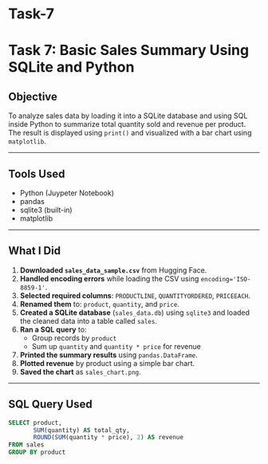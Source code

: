 # Task-7
# Task 7: Basic Sales Summary Using SQLite and Python

##  Objective
To analyze sales data by loading it into a SQLite database and using SQL inside Python to summarize total quantity sold and revenue per product. The result is displayed using `print()` and visualized with a bar chart using `matplotlib`.

---

## Tools Used
- Python (Juypeter Notebook)
- pandas
- sqlite3 (built-in)
- matplotlib

---

## What I Did

1. **Downloaded `sales_data_sample.csv`** from Hugging Face.
2. **Handled encoding errors** while loading the CSV using `encoding='ISO-8859-1'`.
3. **Selected required columns**: `PRODUCTLINE`, `QUANTITYORDERED`, `PRICEEACH`.
4. **Renamed them** to: `product`, `quantity`, and `price`.
5. **Created a SQLite database** (`sales_data.db`) using `sqlite3` and loaded the cleaned data into a table called `sales`.
6. **Ran a SQL query** to:
   - Group records by `product`
   - Sum up `quantity` and `quantity * price` for revenue
7. **Printed the summary results** using `pandas.DataFrame`.
8. **Plotted revenue** by product using a simple bar chart.
9. **Saved the chart** as `sales_chart.png`.

---

## SQL Query Used

```sql
SELECT product,
       SUM(quantity) AS total_qty,
       ROUND(SUM(quantity * price), 2) AS revenue
FROM sales
GROUP BY product
